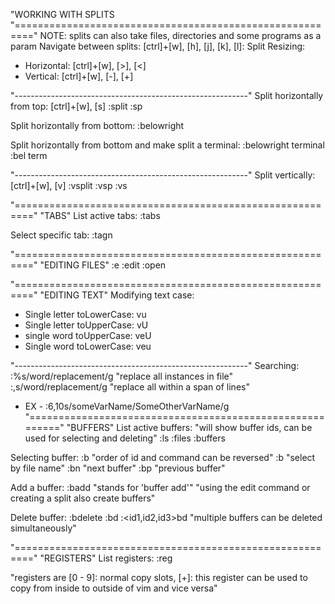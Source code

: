 "WORKING WITH SPLITS
"========================================================="
NOTE: splits can also take files, directories and some programs as a param
Navigate between splits: [ctrl]+[w], [h], [j], [k], [l]:
Split Resizing:
  - Horizontal: [ctrl]+[w], [>], [<]
  - Vertical: [ctrl]+[w], [-], [+]

"----------------------------------------------------------"
Split horizontally from top:
[ctrl]+[w], [s]
:split
:sp

Split horizontally from bottom:
:belowright

Split horizontally from bottom and make split a terminal:
:belowright terminal
:bel term

"----------------------------------------------------------"
Split vertically:
[ctrl]+[w], [v]
:vsplit
:vsp
:vs

"========================================================="
"TABS"
List active tabs:
:tabs

Select specific tab:
:tagn<num>

"========================================================="
"EDITING FILES"
:e <file path>
:edit <file path>
:open <file path>

"========================================================="
"EDITING TEXT"
Modifying text case:
  - Single letter toLowerCase: vu
  - Single letter toUpperCase: vU
  - single word toUpperCase: veU
  - Single word toLowerCase: veu

"----------------------------------------------------------"
Searching:
:%s/word/replacement/g "replace all instances in file"
:<start>,<end>s/word/replacement/g "replace all within a span of lines"
  - EX - :6,10s/someVarName/SomeOtherVarName/g
"========================================================="
"BUFFERS"
List active buffers: "will show buffer ids, can be used for selecting and deleting"
:ls 
:files
:buffers

Selecting buffer:
:b<buffer id> "order of id and command can be reversed"
:b<file name> "select by file name"
:bn "next buffer"
:bp "previous buffer"

Add a buffer:
:badd <filename> "stands for 'buffer add'"
"using the edit command or creating a split also create buffers"

Delete buffer:
:<buffer id>bdelete
:<buffer id>bd
:<id1,id2,id3>bd "multiple buffers can be deleted simultaneously"

"========================================================="
"REGISTERS"
List registers:
:reg

"registers are [0 - 9]: normal copy slots, [+]: this register can be used to copy from inside to outside of vim and vice versa"
